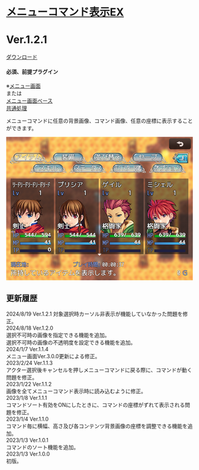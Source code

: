 # [メニューコマンド表示EX](https://raw.githubusercontent.com/nuun888/MZ/master/NUUN_MenuCommandEX.js)
# Ver.1.2.1
[ダウンロード](https://raw.githubusercontent.com/nuun888/MZ/master/NUUN_MenuCommandEX.js)
#### 必須、前提プラグイン
※[メニュー画面](https://github.com/nuun888/MZ/blob/master/README/MenuScreen_default.md)   
または  
[メニュー画面ベース](https://github.com/nuun888/MZ/blob/master/README/MenuScreen_default.md)   
[共通処理](https://github.com/nuun888/MZ/blob/master/README/Base.md)  

メニューコマンドに任意の背景画像、コマンド画像、任意の座標に表示することができます。  
  
![画像](img/MenuCommandEX1.png)   

## 更新履歴
2024/8/19 Ver.1.2.1
対象選択時カーソル非表示が機能していなかった問題を修正。  
2024/8/18 Ver.1.2.0  
選択不可時の画像を指定できる機能を追加。  
選択不可時の画像の不透明度を設定できる機能を追加。  
2024/1/7 Ver.1.1.4  
メニュー画面Ver.3.0.0更新による修正。  
2023/2/24 Ver.1.1.3  
アクター選択後キャンセルを押しメニューコマンドに戻る際に、コマンドが動く問題を修正。  
2023/1/22 Ver.1.1.2  
画像を全てメニューコマンド表示時に読み込むように修正。  
2023/1/8 Ver.1.1.1  
コマンドソート有効をONにしたときに、コマンドの座標がずれて表示される問題を修正。  
2023/1/4 Ver.1.1.0  
コマンド毎に横幅、高さ及び各コンテンツ背景画像の座標を調整できる機能を追加。  
2023/1/3 Ver.1.0.1  
コマンドのソート機能を追加。  
2023/1/3 Ver.1.0.0  
初版。  
